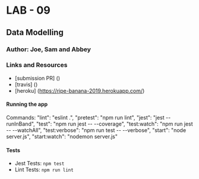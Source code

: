 # LAB - 09

## Data Modelling
### Author: Joe, Sam and Abbey

### Links and Resources
* [submission PR] ()
* [travis] ()
* [heroku] (https://ripe-banana-2019.herokuapp.com/)

#### Running the app
Commands:
    "lint": "eslint .",
    "pretest": "npm run lint",
    "jest": "jest --runInBand",
    "test": "npm run jest -- --coverage",
    "test:watch": "npm run jest -- --watchAll",
    "test:verbose": "npm run test -- --verbose",
    "start": "node server.js",
    "start:watch": "nodemon server.js"

#### Tests
* Jest Tests: `npm test`
* Lint Tests: `npm run lint`



